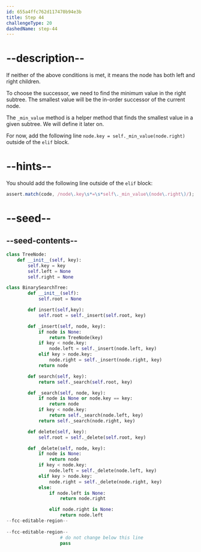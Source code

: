 ```yaml
---
id: 655a4ffc762d117470b94e3b
title: Step 44
challengeType: 20
dashedName: step-44
---
```


# --description--

If neither of the above conditions is met, it means the node has both left and right children.

To choose the successor, we need to find the minimum value in the right subtree.
The smallest value will be the in-order successor of the current node.

The `_min_value` method is a helper method that finds the smallest value in a given subtree. We will define it later on.

For now, add the following line `node.key = self._min_value(node.right)` outside of the `elif` block.

# --hints--

You should add the following line outside of the `elif` block:

```js
assert.match(code, /node\.key\s*=\s*self\._min_value\(node\.right\)/);
```

# --seed--

## --seed-contents--

```py
class TreeNode:
    def __init__(self, key):
        self.key = key
        self.left = None
        self.right = None

class BinarySearchTree:
        def __init__(self):
            self.root = None

        def insert(self,key):
            self.root = self._insert(self.root, key)

        def _insert(self, node, key):
            if node is None:
                return TreeNode(key)
            if key < node.key:
                node.left = self._insert(node.left, key)
            elif key > node.key:
                node.right = self._insert(node.right, key)
            return node

        def search(self, key):
            return self._search(self.root, key)

        def _search(self, node, key):
            if node is None or node.key == key:
                return node
            if key < node.key:
                return self._search(node.left, key)
            return self._search(node.right, key)

        def delete(self, key):
            self.root = self._delete(self.root, key)

        def _delete(self, node, key):
            if node is None:
                return node
            if key < node.key:
                node.left = self._delete(node.left, key)
            elif key > node.key:
                node.right = self._delete(node.right, key)
            else:
                if node.left is None:
                    return node.right

                elif node.right is None:
                    return node.left
--fcc-editable-region--
                
--fcc-editable-region--
                    # do not change below this line
                    pass
```
